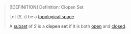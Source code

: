 >[!DEFINITION] Definition: Clopen Set
>
>Let $(S, \tau)$ be a [topological space](Topological%20Space.md).
>
>A [subset](../Set%20Theory/Subset.md) of $S$ is a **clopen set** if it is both [open](Open%20Subset.md) and [closed](Closed%20Subset.md).
>